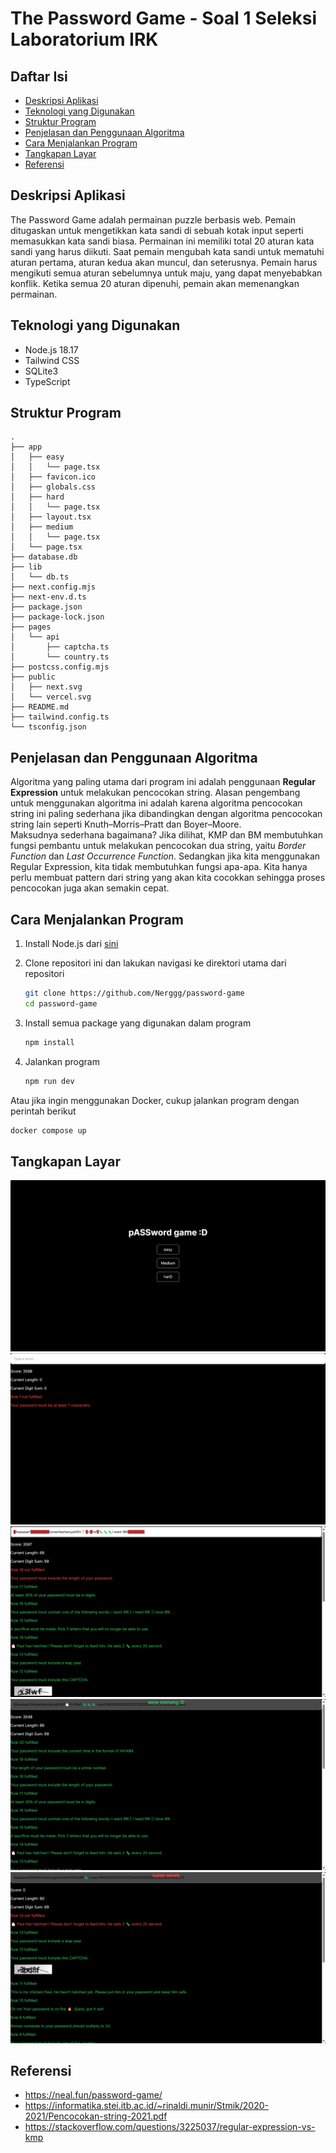 # The Password Game - Soal 1 Seleksi Laboratorium IRK

## Daftar Isi

- [Deskripsi Aplikasi](#deskripsi-aplikasi)
- [Teknologi yang Digunakan](#teknologi-yang-digunakan)
- [Struktur Program](#struktur-program)
- [Penjelasan dan Penggunaan Algoritma](#penjelasan-dan-penggunaan-algoritma)
- [Cara Menjalankan Program](#cara-menjalankan-program)
- [Tangkapan Layar](#tangkapan-layar)
- [Referensi](#referensi)

## Deskripsi Aplikasi

The Password Game adalah permainan puzzle berbasis web. Pemain ditugaskan untuk mengetikkan kata sandi di sebuah kotak input seperti memasukkan kata sandi biasa. Permainan ini memiliki total 20 aturan kata sandi yang harus diikuti. Saat pemain mengubah kata sandi untuk mematuhi aturan pertama, aturan kedua akan muncul, dan seterusnya. Pemain harus mengikuti semua aturan sebelumnya untuk maju, yang dapat menyebabkan konflik. Ketika semua 20 aturan dipenuhi, pemain akan memenangkan permainan.

## Teknologi yang Digunakan

- Node.js 18.17
- Tailwind CSS
- SQLite3
- TypeScript

## Struktur Program

```
.
├── app
│   ├── easy
│   │   └── page.tsx
│   ├── favicon.ico
│   ├── globals.css
│   ├── hard
│   │   └── page.tsx
│   ├── layout.tsx
│   ├── medium
│   │   └── page.tsx
│   └── page.tsx
├── database.db
├── lib
│   └── db.ts
├── next.config.mjs
├── next-env.d.ts
├── package.json
├── package-lock.json
├── pages
│   └── api
│       ├── captcha.ts
│       └── country.ts
├── postcss.config.mjs
├── public
│   ├── next.svg
│   └── vercel.svg
├── README.md
├── tailwind.config.ts
└── tsconfig.json
```

## Penjelasan dan Penggunaan Algoritma

Algoritma yang paling utama dari program ini adalah penggunaan **Regular Expression** untuk melakukan pencocokan string. Alasan pengembang untuk menggunakan algoritma ini adalah karena algoritma pencocokan string ini paling sederhana jika dibandingkan dengan algoritma pencocokan string lain seperti Knuth–Morris–Pratt dan Boyer–Moore.  
Maksudnya sederhana bagaimana? Jika dilihat, KMP dan BM membutuhkan fungsi pembantu untuk melakukan pencocokan dua string, yaitu *Border Function* dan *Last Occurrence Function*. Sedangkan jika kita menggunakan Regular Expression, kita tidak membutuhkan fungsi apa-apa. Kita hanya perlu membuat pattern dari string yang akan kita cocokkan sehingga proses pencocokan juga akan semakin cepat.

## Cara Menjalankan Program

1. Install Node.js dari [sini](https://nodejs.org/)

1. Clone repositori ini dan lakukan navigasi ke direktori utama dari repositori
    ``` bash
    git clone https://github.com/Nerggg/password-game
    cd password-game
    ```

1. Install semua package yang digunakan dalam program
    ``` bash
    npm install
    ```

1. Jalankan program
    ``` bash
    npm run dev
    ```

Atau jika ingin menggunakan Docker, cukup jalankan program dengan perintah berikut
``` bash
docker compose up
```

## Tangkapan Layar

![1](images/1.png)
![2](images/2.png)
![3](images/3.png)
![4](images/4.png)
![5](images/5.png)

## Referensi

- https://neal.fun/password-game/
- https://informatika.stei.itb.ac.id/~rinaldi.munir/Stmik/2020-2021/Pencocokan-string-2021.pdf
- https://stackoverflow.com/questions/3225037/regular-expression-vs-kmp